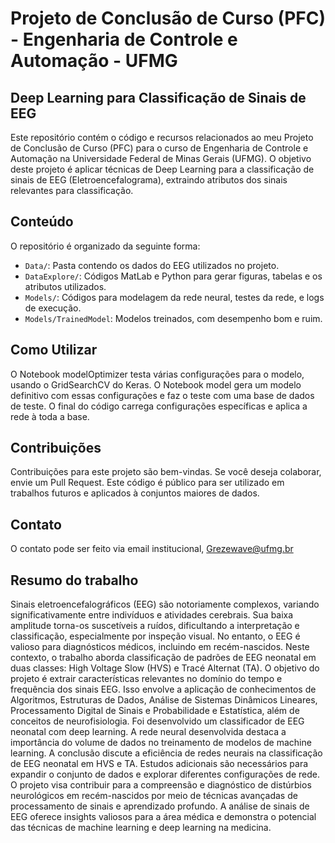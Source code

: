 # Projeto de Conclusão de Curso (PFC) - Engenharia de Controle e Automação - UFMG

## Deep Learning para Classificação de Sinais de EEG

Este repositório contém o código e recursos relacionados ao meu Projeto de Conclusão de Curso (PFC) para o curso de Engenharia de Controle e Automação na Universidade Federal de Minas Gerais (UFMG). O objetivo deste projeto é aplicar técnicas de Deep Learning para a classificação de sinais de EEG (Eletroencefalograma), extraindo atributos dos sinais relevantes para classificação.

## Conteúdo

O repositório é organizado da seguinte forma:

- `Data/`: Pasta contendo os dados do EEG utilizados no projeto.
- `DataExplore/`: Códigos MatLab e Python para gerar figuras, tabelas e os atributos utilizados.
- `Models/`: Códigos para modelagem da rede neural, testes da rede, e logs de execução.
- `Models/TrainedModel`: Modelos treinados, com desempenho bom e ruim.

## Como Utilizar

O Notebook modelOptimizer testa várias configurações para o modelo, usando o GridSearchCV do Keras. O Notebook model gera um modelo definitivo com essas configurações e faz o teste com uma base de dados de teste. O final do código carrega configurações específicas e aplica a rede à toda a base.

## Contribuições

Contribuições para este projeto são bem-vindas. Se você deseja colaborar, envie um Pull Request. Este código é público para ser utilizado em trabalhos futuros e aplicados à conjuntos maiores de dados.

## Contato

O contato pode ser feito via email institucional, Grezewave@ufmg.br

## Resumo do trabalho

Sinais eletroencefalográficos (EEG) são notoriamente complexos, variando significativamente entre indivíduos e atividades cerebrais. Sua baixa amplitude torna-os suscetíveis a ruídos, dificultando a interpretação e classificação, especialmente por inspeção visual. No entanto, o EEG é valioso para diagnósticos médicos, incluindo em recém-nascidos. Neste contexto, o trabalho aborda classificação de padrões de EEG neonatal em duas classes: High Voltage Slow (HVS) e Tracé Alternat (TA). O objetivo do projeto é extrair características relevantes no domínio do tempo e frequência dos sinais EEG. Isso envolve a aplicação de conhecimentos de Algoritmos, Estruturas de Dados, Análise de Sistemas Dinâmicos Lineares, Processamento Digital de Sinais e Probabilidade e Estatística, além de conceitos de neurofisiologia. Foi desenvolvido um classificador de EEG neonatal com deep learning. A rede neural desenvolvida destaca a importância do volume de dados no treinamento de modelos de machine learning. A conclusão discute a eficiência de redes neurais na classificação de EEG neonatal em HVS e TA. Estudos adicionais são necessários para expandir o conjunto de dados e explorar diferentes configurações de rede. O projeto visa contribuir para a compreensão e diagnóstico de distúrbios neurológicos em recém-nascidos por meio de técnicas avançadas de processamento de sinais e aprendizado profundo. A análise de sinais de EEG oferece insights valiosos para a área médica e demonstra o potencial das técnicas de machine learning e deep learning na medicina. 
